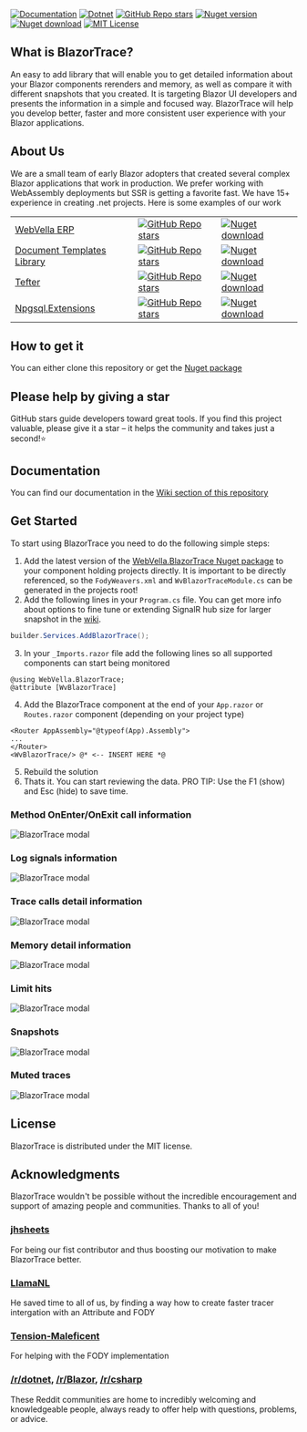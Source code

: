 ﻿[![Documentation](https://img.shields.io/badge/Documentation-blue?style=for-the-badge)](https://github.com/WebVella/WebVella.BlazorTrace/wiki)
[![Dotnet](https://img.shields.io/badge/platform-.NET-blue?style=for-the-badge)](https://www.nuget.org/packages/WebVella.BlazorTrace)
[![GitHub Repo stars](https://img.shields.io/github/stars/WebVella/WebVella.BlazorTrace?style=for-the-badge)](https://github.com/WebVella/WebVella.BlazorTrace/stargazers)
[![Nuget version](https://img.shields.io/nuget/v/WebVella.BlazorTrace?style=for-the-badge)](https://www.nuget.org/packages/WebVella.BlazorTrace)
[![Nuget download](https://img.shields.io/nuget/dt/WebVella.BlazorTrace?style=for-the-badge)](https://www.nuget.org/packages/WebVella.BlazorTrace)
[![MIT License](https://img.shields.io/badge/License-MIT-green.svg?style=for-the-badge)](https://github.com/WebVella/WebVella.BlazorTrace/blob/main/LICENSE)

## What is BlazorTrace?
An easy to add library that will enable you to get detailed information about your Blazor components rerenders and memory, as well as compare it with different snapshots that you created. It is targeting Blazor UI developers and presents the information in a simple and focused way. BlazorTrace will help you develop better, faster and more consistent user experience with your Blazor applications.

## About Us
We are a small team of early Blazor adopters that created several complex Blazor applications that work in production. We prefer working with WebAssembly deployments but SSR is getting a favorite fast. We have 15+ experience in creating .net projects. Here is some examples of our work

| | | |
|---|---|---|
| [WebVella ERP](https://github.com/WebVella/WebVella-ERP) | [![GitHub Repo stars](https://img.shields.io/github/stars/WebVella/WebVella-ERP?style=for-the-badge)](https://github.com/WebVella/WebVella-ERP/stargazers) | [![Nuget download](https://img.shields.io/nuget/dt/WebVella.ERP?style=for-the-badge)](https://www.nuget.org/packages/WebVella.ERP) 
| [Document Templates Library](https://github.com/WebVella/WebVella.DocumentTemplates) | [![GitHub Repo stars](https://img.shields.io/github/stars/WebVella/WebVella.DocumentTemplates?style=for-the-badge)](https://github.com/WebVella/WebVella.DocumentTemplates/stargazers) | [![Nuget download](https://img.shields.io/nuget/dt/WebVella.DocumentTemplates?style=for-the-badge)](https://www.nuget.org/packages/WebVella.DocumentTemplates)
| [Tefter](https://github.com/WebVella/WebVella.Tefter) | [![GitHub Repo stars](https://img.shields.io/github/stars/WebVella/WebVella.Tefter?style=for-the-badge)](https://github.com/WebVella/WebVella.Tefter/stargazers) | [![Nuget download](https://img.shields.io/nuget/dt/WebVella.Tefter?style=for-the-badge)](https://www.nuget.org/packages/WebVella.Tefter) 
| [Npgsql.Extensions](https://github.com/WebVella/WebVella.Npgsql.Extensions) | [![GitHub Repo stars](https://img.shields.io/github/stars/WebVella/WebVella.Npgsql.Extensions?style=for-the-badge)](https://github.com/WebVella/WebVella.Npgsql.Extensions/stargazers) | [![Nuget download](https://img.shields.io/nuget/dt/WebVella.Npgsql.Extensions?style=for-the-badge)](https://www.nuget.org/packages/WebVella.Npgsql.Extensions)

## How to get it
You can either clone this repository or get the [Nuget package](https://www.nuget.org/packages/WebVella.BlazorTrace)

## Please help by giving a star
GitHub stars guide developers toward great tools. If you find this project valuable, please give it a star – it helps the community and takes just a second!⭐

## Documentation
You can find our documentation in the [Wiki section of this repository](https://github.com/WebVella/WebVella.BlazorTrace/wiki)

## Get Started
To start using BlazorTrace you need to do the following simple steps:

1. Add the latest version of the [WebVella.BlazorTrace Nuget package](https://www.nuget.org/packages/WebVella.BlazorTrace) to your component holding projects directly. It is important to be directly referenced, so the ```FodyWeavers.xml``` and ```WvBlazorTraceModule.cs``` can be generated in the projects root!
2. Add the following lines in your ```Program.cs``` file. You can get more info about options to fine tune or extending SignalR hub size for larger snapshot in the [wiki](https://github.com/WebVella/WebVella.BlazorTrace/wiki).

``` csharp
builder.Services.AddBlazorTrace();
```
3. In your ```_Imports.razor``` file add the following lines so all supported components can start being monitored

``` razor
@using WebVella.BlazorTrace;
@attribute [WvBlazorTrace]
```
4. Add the BlazorTrace component at the end of your ```App.razor``` or ```Routes.razor``` component (depending on your project type)

``` razor
<Router AppAssembly="@typeof(App).Assembly">
...
</Router>
<WvBlazorTrace/> @* <-- INSERT HERE *@
```
5. Rebuild the solution
6. Thats it. You can start reviewing the data. PRO TIP: Use the F1 (show) and Esc (hide) to save time.

### Method OnEnter/OnExit call information

![BlazorTrace modal](https://github.com/WebVella/WebVella.BlazorTrace/blob/main/images/trace-modal-methods.png)

### Log signals information

![BlazorTrace modal](https://github.com/WebVella/WebVella.BlazorTrace/blob/main/images/trace-modal-signals.png)

### Trace calls detail information

![BlazorTrace modal](https://github.com/WebVella/WebVella.BlazorTrace/blob/main/images/trace-list-modal.png)

### Memory detail information

![BlazorTrace modal](https://github.com/WebVella/WebVella.BlazorTrace/blob/main/images/memory-modal.png)

### Limit hits

![BlazorTrace modal](https://github.com/WebVella/WebVella.BlazorTrace/blob/main/images/limits-modal.png)

### Snapshots

![BlazorTrace modal](https://github.com/WebVella/WebVella.BlazorTrace/blob/main/images/trace-modal-snapshots.png)

### Muted traces

![BlazorTrace modal](https://github.com/WebVella/WebVella.BlazorTrace/blob/main/images/trace-modal-muted.png)

## License
BlazorTrace is distributed under the MIT license.

## Acknowledgments
BlazorTrace wouldn't be possible without the incredible encouragement and support of amazing people and communities. Thanks to all of you!

### [jhsheets](https://github.com/jhsheets)
For being our fist contributor and thus boosting our motivation to make BlazorTrace better.

### [LlamaNL](https://www.reddit.com/user/LlamaNL/)
He saved time to all of us, by finding a way how to create faster tracer intergation with an Attribute and FODY

### [Tension-Maleficent](https://www.reddit.com/user/Tension-Maleficent/)
For helping with the FODY implementation

### [/r/dotnet](https://www.reddit.com/r/dotnet/), [/r/Blazor](https://www.reddit.com/r/Blazor/), [/r/csharp](https://www.reddit.com/r/csharp/)
These Reddit communities are home to incredibly welcoming and knowledgeable people, always ready to offer help with questions, problems, or advice. 

